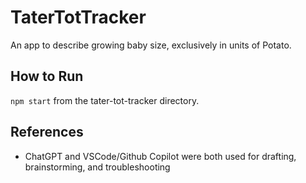 # TaterTotTracker

An app to describe growing baby size, exclusively in units of Potato.

## How to Run

`npm start` from the tater-tot-tracker directory.

## References

* ChatGPT and VSCode/Github Copilot were both used for drafting, brainstorming, and troubleshooting
